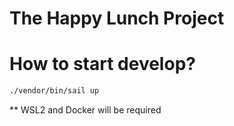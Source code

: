 # The Happy Lunch Project


# How to start develop?

```bash
./vendor/bin/sail up
```

** WSL2 and Docker will be required